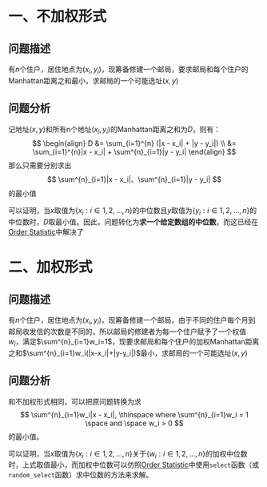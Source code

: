 # 一、不加权形式

## 问题描述

 有$n$个住户，居住地点为$(x_i, y_i)$，现筹备修建一个邮局，要求邮局和每个住户的Manhattan距离之和最小，求邮局的一个可能选址$(x, y)$

## 问题分析

记地址$(x, y)$和所有n个地址$(x_i, y_i)$的Manhattan距离之和为$D$，则有：
$$
\begin{align}
D &= \sum_{i=1}^{n} (|x - x_i| + |y - y_i|) \\
  &= \sum_{i=1}^{n}|x - x_i| + \sum^{n}_{i=1}|y - y_i|
\end{align}
$$
那么只需要分别求出
$$
\sum^{n}_{i=1}|x - x_i|、\sum^{n}_{i=1}|y - y_i|
$$
的最小值

可以证明，当$x$取值为$\{x_i:i \in {1, 2, \ldots, n}\}$的中位数且$y$取值为$\{y_i:i \in {1, 2, \ldots, n}\}$的中位数时，$D$取最小值。因此，问题转化为**求一个给定数组的中位数**，而这已经在[Order Statistic](Algorithm/Sort/Order%20Statistic.md)中解决了

# 二、加权形式

## 问题描述

 有$n$个住户，居住地点为$(x_i, y_i)$，现筹备修建一个邮局，由于不同的住户每个月到邮局收发信的次数是不同的，所以邮局的修建者为每一个住户赋予了一个权值$w_i$，满足$\sum^{n}_{i=1}w_i=1$，现要求邮局和每个住户的加权Manhattan距离之和$\sum^{n}_{i=1}w_i(|x-x_i|+|y-y_i|)$最小，求邮局的一个可能选址$(x, y)$

## 问题分析

和不加权形式相同，可以把原问题转换为求
$$
\sum^{n}_{i=1}w_i|x - x_i|, \thinspace where \sum^{n}_{i=1}w_i = 1 \space and \space w_i > 0
$$
的最小值。

可以证明，当$x$取值为$\{x_i:i \in {1, 2, \ldots, n}\}$关于$\{w_i:i \in {1, 2, \ldots, n}\}$的加权中位数时，上式取值最小，而加权中位数可以仿照[Order Statistic](Algorithm/Sort/Order%20Statistic.md)中使用`select`函数（或`random_select`函数）求中位数的方法来求解。